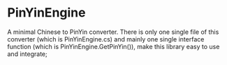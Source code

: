 # PinYinEngine
A minimal Chinese to PinYin converter. There is only one single file of this converter (which is PinYinEngine.cs) and mainly one single interface function (which is PinYinEngine.GetPinYin()), make this library easy to use and integrate;
